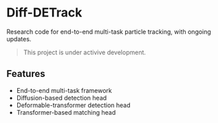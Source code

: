 # Diff-DETrack
Research code for end-to-end multi-task particle tracking, with ongoing updates.
> This project is under activive development.
## Features
- End-to-end multi-task framework
- Diffusion-based detection head
- Deformable-transformer detection head
- Transformer-based matching head

